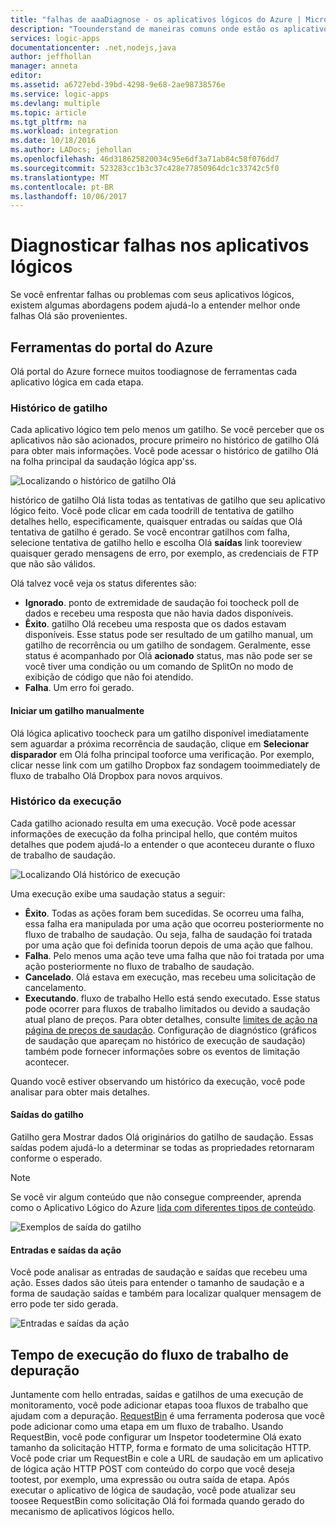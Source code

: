 ```yaml
---
title: "falhas de aaaDiagnose - os aplicativos lógicos do Azure | Microsoft Docs"
description: "Toounderstand de maneiras comuns onde estão os aplicativos lógicos"
services: logic-apps
documentationcenter: .net,nodejs,java
author: jeffhollan
manager: anneta
editor: 
ms.assetid: a6727ebd-39bd-4298-9e68-2ae98738576e
ms.service: logic-apps
ms.devlang: multiple
ms.topic: article
ms.tgt_pltfrm: na
ms.workload: integration
ms.date: 10/18/2016
ms.author: LADocs; jehollan
ms.openlocfilehash: 46d318625820034c95e6df3a71ab84c58f076dd7
ms.sourcegitcommit: 523283cc1b3c37c428e77850964dc1c33742c5f0
ms.translationtype: MT
ms.contentlocale: pt-BR
ms.lasthandoff: 10/06/2017
---
```

# <a name="diagnose-logic-app-failures"></a>Diagnosticar falhas nos aplicativos lógicos
Se você enfrentar falhas ou problemas com seus aplicativos lógicos, existem algumas abordagens podem ajudá-lo a entender melhor onde falhas Olá são provenientes.  

## <a name="azure-portal-tools"></a>Ferramentas do portal do Azure
Olá portal do Azure fornece muitos toodiagnose de ferramentas cada aplicativo lógica em cada etapa.

### <a name="trigger-history"></a>Histórico de gatilho

Cada aplicativo lógico tem pelo menos um gatilho. Se você perceber que os aplicativos não são acionados, procure primeiro no histórico de gatilho Olá para obter mais informações. Você pode acessar o histórico de gatilho Olá na folha principal da saudação lógica app'ss.

![Localizando o histórico de gatilho Olá][1]

histórico de gatilho Olá lista todas as tentativas de gatilho que seu aplicativo lógico feito. Você pode clicar em cada toodrill de tentativa de gatilho detalhes hello, especificamente, quaisquer entradas ou saídas que Olá tentativa de gatilho é gerado. Se você encontrar gatilhos com falha, selecione tentativa de gatilho hello e escolha Olá **saídas** link tooreview quaisquer gerado mensagens de erro, por exemplo, as credenciais de FTP que não são válidos.

Olá talvez você veja os status diferentes são:

* **Ignorado**. ponto de extremidade de saudação foi toocheck poll de dados e recebeu uma resposta que não havia dados disponíveis.
* **Êxito**. gatilho Olá recebeu uma resposta que os dados estavam disponíveis. Esse status pode ser resultado de um gatilho manual, um gatilho de recorrência ou um gatilho de sondagem. Geralmente, esse status é acompanhado por Olá **acionado** status, mas não pode ser se você tiver uma condição ou um comando de SplitOn no modo de exibição de código que não foi atendido.
* **Falha**. Um erro foi gerado.

#### <a name="start-a-trigger-manually"></a>Iniciar um gatilho manualmente

Olá lógica aplicativo toocheck para um gatilho disponível imediatamente sem aguardar a próxima recorrência de saudação, clique em **Selecionar disparador** em Olá folha principal tooforce uma verificação. Por exemplo, clicar nesse link com um gatilho Dropbox faz sondagem tooimmediately de fluxo de trabalho Olá Dropbox para novos arquivos.

### <a name="run-history"></a>Histórico da execução

Cada gatilho acionado resulta em uma execução. Você pode acessar informações de execução da folha principal hello, que contém muitos detalhes que podem ajudá-lo a entender o que aconteceu durante o fluxo de trabalho de saudação.

![Localizando Olá histórico de execução][2]

Uma execução exibe uma saudação status a seguir:

* **Êxito**. Todas as ações foram bem sucedidas. Se ocorreu uma falha, essa falha era manipulada por uma ação que ocorreu posteriormente no fluxo de trabalho de saudação. Ou seja, falha de saudação foi tratada por uma ação que foi definida toorun depois de uma ação que falhou.
* **Falha**. Pelo menos uma ação teve uma falha que não foi tratada por uma ação posteriormente no fluxo de trabalho de saudação.
* **Cancelado**. Olá estava em execução, mas recebeu uma solicitação de cancelamento.
* **Executando**. fluxo de trabalho Hello está sendo executado. Esse status pode ocorrer para fluxos de trabalho limitados ou devido a saudação atual plano de preços. Para obter detalhes, consulte [limites de ação na página de preços de saudação](https://azure.microsoft.com/pricing/details/app-service/plans/). Configuração de diagnóstico (gráficos de saudação que apareçam no histórico de execução de saudação) também pode fornecer informações sobre os eventos de limitação acontecer.

Quando você estiver observando um histórico da execução, você pode analisar para obter mais detalhes.  

#### <a name="trigger-outputs"></a>Saídas do gatilho

Gatilho gera Mostrar dados Olá originários do gatilho de saudação. Essas saídas podem ajudá-lo a determinar se todas as propriedades retornaram conforme o esperado.

> [!NOTE]
> Se você vir algum conteúdo que não consegue compreender, aprenda como o Aplicativo Lógico do Azure [lida com diferentes tipos de conteúdo](../logic-apps/logic-apps-content-type.md).
> 

![Exemplos de saída do gatilho][3]

#### <a name="action-inputs-and-outputs"></a>Entradas e saídas da ação

Você pode analisar as entradas de saudação e saídas que recebeu uma ação. Esses dados são úteis para entender o tamanho de saudação e a forma de saudação saídas e também para localizar qualquer mensagem de erro pode ter sido gerada.

![Entradas e saídas da ação][4]

## <a name="debug-workflow-runtime"></a>Tempo de execução do fluxo de trabalho de depuração

Juntamente com hello entradas, saídas e gatilhos de uma execução de monitoramento, você pode adicionar etapas tooa fluxos de trabalho que ajudam com a depuração. 
[RequestBin](http://requestb.in) é uma ferramenta poderosa que você pode adicionar como uma etapa em um fluxo de trabalho. Usando RequestBin, você pode configurar um Inspetor toodetermine Olá exato tamanho da solicitação HTTP, forma e formato de uma solicitação HTTP. Você pode criar um RequestBin e cole a URL de saudação em um aplicativo de lógica ação HTTP POST com conteúdo do corpo que você deseja tootest, por exemplo, uma expressão ou outra saída de etapa. Após executar o aplicativo de lógica de saudação, você pode atualizar seu toosee RequestBin como solicitação Olá foi formada quando gerado do mecanismo de aplicativos lógicos hello.

<!-- image references -->
[1]: ./media/logic-apps-diagnosing-failures/triggerhistory.png
[2]: ./media/logic-apps-diagnosing-failures/runhistory.png
[3]: ./media/logic-apps-diagnosing-failures/triggeroutputslink.png
[4]: ./media/logic-apps-diagnosing-failures/actionoutputs.png

